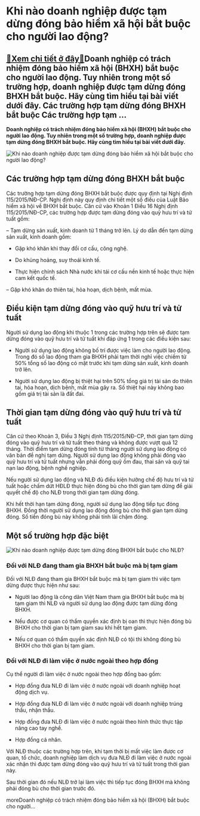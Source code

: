 Khi nào doanh nghiệp được tạm dừng đóng bảo hiểm xã hội bắt buộc cho người lao động?
====================================================================================

[:gift:Xem chi tiết ở đây:gift:](https://hddtvn.com/khi-nao-doanh-nghiep-duoc-tam-dung-dong-bao-hiem-xa-hoi-bat-buoc-cho-nguoi-lao-dong/)Doanh nghiệp có trách nhiệm đóng bảo hiểm xã hội (BHXH) bắt buộc cho người lao động. Tuy nhiên trong một số trường hợp, doanh nghiệp được tạm dừng đóng BHXH bắt buộc. Hãy cùng tìm hiểu tại bài viết dưới đây. Các trường hợp tạm dừng đóng BHXH bắt buộc Các trường hợp tạm …
-------------------------------------------------------------------------------------------------------------------------------------------------------------------------------------------------------------------------------------------------------------------------------

**Doanh nghiệp có trách nhiệm đóng bảo hiểm xã hội (BHXH) bắt buộc cho người lao động. Tuy nhiên trong một số trường hợp, doanh nghiệp được tạm dừng đóng BHXH bắt buộc. Hãy cùng tìm hiểu tại bài viết dưới đây.**


![Khi nào doanh nghiệp được tạm dừng đóng bảo hiểm xã hội bắt buộc cho người lao động?](https://hddtvn.com/wp-content/uploads/2021/01/51.jpg)


Các trường hợp tạm dừng đóng BHXH bắt buộc
------------------------------------------


Các trường hợp tạm dừng đóng BHXH bắt buộc được quy định tại Nghị định 115/2015/NĐ-CP. Nghị định này quy định chi tiết một số điều của Luật Bảo hiểm xã hội về BHXH bắt buộc. Căn cứ vào Khoản 1 Điều 16 Nghị định 115/2015/NĐ-CP, các trường hợp được tạm dừng đóng vào quỹ hưu trí và tử tuất gồm:


– Tạm dừng sản xuất, kinh doanh từ 1 tháng trở lên. Lý do dẫn đến tạm dừng sản xuất, kinh doanh gồm:




* Gặp khó khăn khi thay đổi cơ cấu, công nghệ.

* Do khủng hoảng, suy thoái kinh tế.

* Thực hiện chính sách Nhà nước khi tái cơ cấu nền kinh tế hoặc thực hiện cam kết quốc tế.



– Gặp khó khăn do thiên tai, hỏa hoạn, dịch bệnh, mất mùa.


Điều kiện tạm dừng đóng vào quỹ hưu trí và tử tuất
--------------------------------------------------


Người sử dụng lao động khi thuộc 1 trong các trường hợp trên sẽ được tạm dừng đóng vào quỹ hưu trí và tử tuất khi đáp ứng 1 trong các điều kiện sau:




* Người sử dụng lao động không bố trí được việc làm cho người lao động. Trong đó số lao động tham gia BHXH phải tạm thời nghỉ việc chiếm từ 50% tổng số lao động có mặt trước khi tạm dừng sản xuất, kinh doanh trở lên.

* Người sử dụng lao động bị thiệt hại trên 50% tổng giá trị tài sản do thiên tai, hỏa hoạn, dịch bệnh, mất mùa gây ra. Số thiệt hại này không bao gồm giá trị tài sản là đất đai.



Thời gian tạm dừng đóng vào quỹ hưu trí và tử tuất
--------------------------------------------------


Căn cứ theo Khoản 3, Điều 3 Nghị định 115/2015/NĐ-CP, thời gian tạm dừng đóng vào quỹ hưu trí và tử tuất theo tháng và không được vượt quá 12 tháng. Thời điểm tạm dừng đóng tính từ tháng người sử dụng lao động có văn bản đề nghị tạm dừng. Người sử dụng lao động không phải đóng vào quỹ hưu trí và tử tuất nhưng vẫn phải đóng quỹ ốm đau, thai sản và quỹ tai nạn lao động, bệnh nghề nghiệp.


Nếu người sử dụng lao động và NLĐ đủ điều kiện hưởng chế độ hưu trí và tử tuất hoặc chấm dứt HĐLĐ thực hiện đóng bù cho thời gian tạm dừng để giải quyết chế độ cho NLĐ trong thời gian tạm dừng đóng.


Khi hết thời hạn tạm dừng đóng, người sử dụng lao động tiếp tục đóng BHXH. Đồng thời người sử dụng lao động đóng bù cho thời gian tạm dừng đóng. Số tiền đóng bù này không phải tính lãi chậm đóng.


Một số trường hợp đặc biệt
--------------------------


![Khi nào doanh nghiệp được tạm dừng đóng BHXH bắt buộc cho NLĐ?](https://hddtvn.com/wp-content/uploads/2021/01/CF83FA3CCF8821E94C7865CB7AFAA6F1.jpg "Khi nào doanh nghiệp được tạm dừng đóng BHXH bắt buộc cho NLĐ?")


### Đối với NLĐ đang tham gia BHXH bắt buộc mà bị tạm giam


Đối với NLĐ đang tham gia BHXH bắt buộc mà bị tạm giam thì việc tạm dừng được thực hiện như sau:




* Người lao động là công dân Việt Nam tham gia BHXH bắt buộc mà bị tạm giam thì NLĐ và người sử dụng lao động được tạm dừng đóng BHXH.

* Nếu được cơ quan có thẩm quyền xác định bị oan thì thực hiện đóng bù BHXH cho thời gian bị tạm giam sau khi hết tạm giam.

* Nếu cơ quan có thẩm quyền xác định NLĐ có tội thì không đóng bù BHXH cho thời gian bị tạm giam.



### Đối với NLĐ đi làm việc ở nước ngoài theo hợp đồng


Cụ thể người đi làm việc ở nước ngoài theo hợp đồng bao gồm:




*  Hợp đồng đưa NLĐ đi làm việc ở nước ngoài với doanh nghiệp hoạt động dịch vụ.

* Hợp đồng đưa NLĐ đi làm việc ở nước ngoài với doanh nghiệp trúng thầu, nhận thầu.

* Hợp đồng đưa NLĐ đi làm việc ở nước ngoài theo hình thức thực tập nâng cao tay nghề.

* Hợp đồng cá nhân.



Với NLĐ thuộc các trường hợp trên, khi tạm thời bị mất việc làm được cơ quan, tổ chức, doanh nghiệp làm dịch vụ đưa NLĐ đi làm việc ở nước ngoài xác nhận thì được tạm dừng đóng vào quỹ hưu trí và tử tuất trong thời gian này.


Sau thời gian đó nếu NLĐ trở lại làm việc thì tiếp tục đóng BHXH mà không phải đóng bù cho thời gian trước đó.


moreDoanh nghiệp có trách nhiệm đóng bảo hiểm xã hội (BHXH) bắt buộc cho người…

